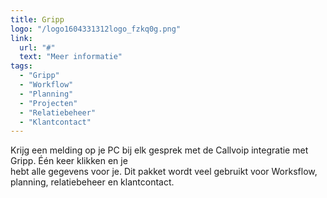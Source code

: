 ```yaml
---
title: Gripp
logo: "/logo1604331312logo_fzkq0g.png"
link:
  url: "#"
  text: "Meer informatie"
tags:
  - "Gripp"
  - "Workflow"
  - "Planning"
  - "Projecten"
  - "Relatiebeheer"
  - "Klantcontact"
---
```

Krijg een melding op je PC bij elk gesprek met de Callvoip integratie met Gripp. Één keer klikken en je<br>
hebt alle gegevens voor je. Dit pakket wordt veel gebruikt voor Worksflow, planning, relatiebeheer en klantcontact.
